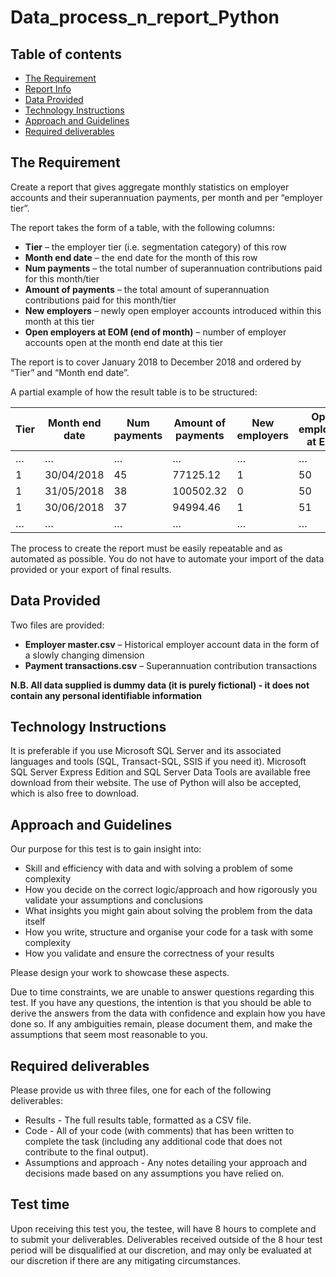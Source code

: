 # Data_process_n_report_Python

## Table of contents
* [The Requirement](#the-requirement)
* [Report Info](#report-info)
* [Data Provided](#data-provided)
* [Technology Instructions](#technology-instructions)
* [Approach and Guidelines](#approach-and-guidelines)
* [Required deliverables](#required-deliverables)


## The Requirement

Create a report that gives aggregate monthly statistics on employer accounts and their superannuation payments, per month and per “employer tier”.

The report takes the form of a table, with the following columns:

* **Tier** – the employer tier (i.e. segmentation category) of this row
* **Month end date** – the end date for the month of this row
* **Num payments** – the total number of superannuation contributions paid for this month/tier
* **Amount of payments** – the total amount of superannuation contributions paid for this month/tier
* **New employers** – newly open employer accounts introduced within this month at this tier
* **Open employers at EOM (end of month)** – number of employer accounts open at the month end date at this tier

The report is to cover January 2018 to December 2018 and ordered by “Tier” and “Month end date”.

A partial example of how the result table is to be structured:

| **Tier** | **Month end date** | **Num payments** | **Amount of payments** | **New employers** | **Open employers at EOM** |
| -------- | ------------------ | ---------------- | ---------------------- | ----------------- |  ------------------------ |
|     …    |         …          |        …         |           …            |         …         |             …             |
|     1    |     30/04/2018     |        45        |        77125.12        |         1         |             50            |
|     1    |     31/05/2018     |        38        |        100502.32       |         0         |             50            |
|     1    |     30/06/2018     |        37        |        94994.46        |         1         |             51            |
|     …    |         …          |        …         |           …            |         …         |             …             |

The process to create the report must be easily repeatable and as automated as possible. You do not have to automate your import of the data provided or your export of final results.


## Data Provided

Two files are provided:

* **Employer master.csv** – Historical employer account data in the form of a slowly changing dimension
* **Payment transactions.csv** – Superannuation contribution transactions

**N.B. All data supplied is dummy data (it is purely fictional) - it does not contain any personal
identifiable information**


## Technology Instructions

It is preferable if you use Microsoft SQL Server and its associated languages and tools (SQL, Transact-SQL, SSIS if you need it). Microsoft SQL Server Express Edition and SQL Server Data Tools are available free download from their website. The use of Python will also be accepted, which is also free to download.


## Approach and Guidelines

Our purpose for this test is to gain insight into:

* Skill and efficiency with data and with solving a problem of some complexity
* How you decide on the correct logic/approach and how rigorously you validate your assumptions and conclusions
* What insights you might gain about solving the problem from the data itself
* How you write, structure and organise your code for a task with some complexity
* How you validate and ensure the correctness of your results

Please design your work to showcase these aspects.

Due to time constraints, we are unable to answer questions regarding this test. If you have any questions, the intention is that you should be able to derive the answers from the data with confidence and explain how you have done so. If any ambiguities remain, please document them, and make the assumptions that seem most reasonable to you.


## Required deliverables

Please provide us with three files, one for each of the following deliverables:

* Results - The full results table, formatted as a CSV file.
* Code - All of your code (with comments) that has been written to complete the task (including any additional code that does not contribute to the final output).
* Assumptions and approach - Any notes detailing your approach and decisions made based on any assumptions you have relied on.


## Test time

Upon receiving this test you, the testee, will have 8 hours to complete and to submit your deliverables. Deliverables received outside of the 8 hour test period will be disqualified at our discretion, and may only be evaluated at our discretion if there are any mitigating circumstances.

